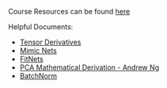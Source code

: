 Course Resources can be found [here](https://cs231n.github.io/)

Helpful Documents:
- [Tensor Derivatives](http://cs231n.stanford.edu/vecDerivs.pdf)
- [Mimic Nets](https://arxiv.org/pdf/1312.6184.pdf)
- [FitNets](https://arxiv.org/abs/1412.6550)
- [PCA Mathematical Derivation - Andrew Ng](http://cs229.stanford.edu/notes/cs229-notes10.pdf)
- [BatchNorm](https://arxiv.org/pdf/1502.03167.pdf)
